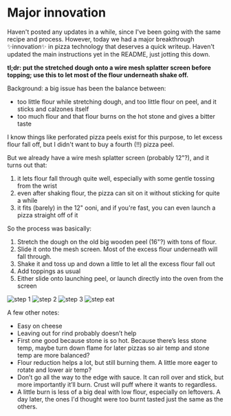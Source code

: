 # Major innovation

Haven't posted any updates in a while, since I've been going with the same recipe and process. However, today we had a major breakthrough ✨innovation✨ in pizza technology that deserves a quick writeup. Haven't updated the main instructions yet in the README, just jotting this down.

**tl;dr: put the stretched dough onto a wire mesh splatter screen before topping; use this to let most of the flour underneath shake off.**

Background: a big issue has been the balance between:
* too little flour while stretching dough, and too little flour on peel, and it sticks and calzones itself
* too much flour and that flour burns on the hot stone and gives a bitter taste

I know things like perforated pizza peels exist for this purpose, to let excess flour fall off, but I didn't want to buy a fourth (!!) pizza peel.

But we already have a wire mesh splatter screen (probably 12"?), and it turns out that:
1. it lets flour fall through quite well, especially with some gentle tossing from the wrist
1. even after shaking flour, the pizza can sit on it without sticking for quite a while
1. it fits (barely) in the 12" ooni, and if you're fast, you can even launch a pizza straight off of it

So the process was basically:

1. Stretch the dough on the old big wooden peel (16"?) with tons of flour.
1. Slide it onto the mesh screen. Most of the excess flour underneath will fall through.
1. Shake it and toss up and down a little to let all the excess flour fall out
1. Add toppings as usual
1. Either slide onto launching peel, or launch directly into the oven from the screen

![step 1](/images/2023-07-31/step-1.jpeg)
![step 2](/images/2023-07-31/step-2.jpeg)
![step 3](/images/2023-07-31/step-3.jpeg)
![step eat](/images/2023-07-31/step-eat.jpeg)

A few other notes:
* Easy on cheese
* Leaving out for rind probably doesn’t help
* First one good because stone is so hot. Because there’s less stone temp, maybe turn down flame for later pizzas so air temp and stone temp are more balanced?
* Flour reduction helps a lot, but still burning them. A little more eager to rotate and lower air temp?
* Don’t go all the way to the edge with sauce. It can roll over and stick, but more importantly it’ll burn. Crust will puff where it wants to regardless.
* A little burn is less of a big deal with low flour, especially on leftovers. A day later, the ones I'd thought were too burnt tasted just the same as the others.
